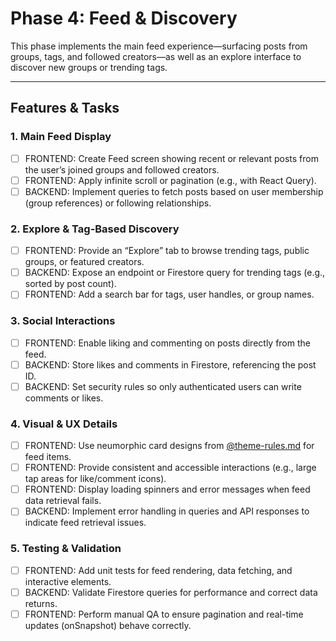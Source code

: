 # Phase 4: Feed & Discovery

This phase implements the main feed experience—surfacing posts from groups, tags, and followed creators—as well as an explore interface to discover new groups or trending tags.

---

## Features & Tasks

### 1. Main Feed Display
- [ ] FRONTEND: Create Feed screen showing recent or relevant posts from the user’s joined groups and followed creators.  
- [ ] FRONTEND: Apply infinite scroll or pagination (e.g., with React Query).  
- [ ] BACKEND: Implement queries to fetch posts based on user membership (group references) or following relationships.

### 2. Explore & Tag-Based Discovery
- [ ] FRONTEND: Provide an “Explore” tab to browse trending tags, public groups, or featured creators.  
- [ ] BACKEND: Expose an endpoint or Firestore query for trending tags (e.g., sorted by post count).  
- [ ] FRONTEND: Add a search bar for tags, user handles, or group names.

### 3. Social Interactions
- [ ] FRONTEND: Enable liking and commenting on posts directly from the feed.  
- [ ] BACKEND: Store likes and comments in Firestore, referencing the post ID.  
- [ ] BACKEND: Set security rules so only authenticated users can write comments or likes.

### 4. Visual & UX Details
- [ ] FRONTEND: Use neumorphic card designs from [@theme-rules.md](../rules/theme-rules.md) for feed items.  
- [ ] FRONTEND: Provide consistent and accessible interactions (e.g., large tap areas for like/comment icons).  
- [ ] FRONTEND: Display loading spinners and error messages when feed data retrieval fails.  
- [ ] BACKEND: Implement error handling in queries and API responses to indicate feed retrieval issues.

### 5. Testing & Validation
- [ ] FRONTEND: Add unit tests for feed rendering, data fetching, and interactive elements.  
- [ ] BACKEND: Validate Firestore queries for performance and correct data returns.  
- [ ] FRONTEND: Perform manual QA to ensure pagination and real-time updates (onSnapshot) behave correctly.